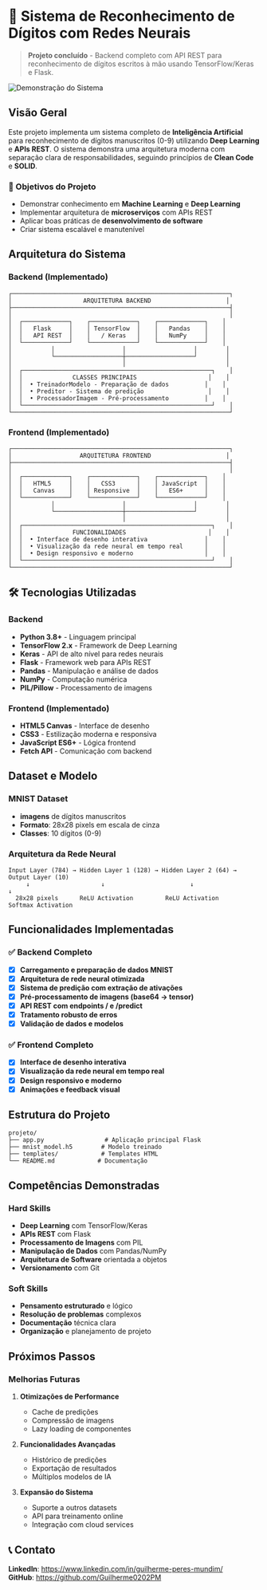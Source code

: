 # 🤖 Sistema de Reconhecimento de Dígitos com Redes Neurais

> **Projeto concluído** - Backend completo com API REST para reconhecimento de dígitos escritos à mão usando TensorFlow/Keras e Flask.

![Demonstração do Sistema](Demonstração.gif)

## Visão Geral

Este projeto implementa um sistema completo de **Inteligência Artificial** para reconhecimento de dígitos manuscritos (0-9) utilizando **Deep Learning** e **APIs REST**. O sistema demonstra uma arquitetura moderna com separação clara de responsabilidades, seguindo princípios de **Clean Code** e **SOLID**.

### 🎯 Objetivos do Projeto

- Demonstrar conhecimento em **Machine Learning** e **Deep Learning**
- Implementar arquitetura de **microserviços** com APIs REST
- Aplicar boas práticas de **desenvolvimento de software**
- Criar sistema escalável e manutenível

## Arquitetura do Sistema

### Backend (Implementado)
```
┌─────────────────────────────────────────────────────────────┐
│                    ARQUITETURA BACKEND                     │
├─────────────────────────────────────────────────────────────┤
│                                                             │
│  ┌─────────────┐    ┌─────────────┐    ┌─────────────┐    │
│  │   Flask     │    │ TensorFlow  │    │   Pandas    │    │
│  │   API REST  │    │   / Keras   │    │   NumPy     │    │
│  └─────────────┘    └─────────────┘    └─────────────┘    │
│           │                   │                   │        │
│           └───────────────────┼───────────────────┘        │
│                               │                            │
│  ┌─────────────────────────────────────────────────────┐    │
│  │              CLASSES PRINCIPAIS                    │    │
│  │  • TreinadorModelo - Preparação de dados          │    │
│  │  • Preditor - Sistema de predição                  │    │
│  │  • ProcessadorImagem - Pré-processamento          │    │
│  └─────────────────────────────────────────────────────┘    │
└─────────────────────────────────────────────────────────────┘
```

### Frontend (Implementado)
```
┌─────────────────────────────────────────────────────────────┐
│                   ARQUITETURA FRONTEND                     │
├─────────────────────────────────────────────────────────────┤
│                                                             │
│  ┌─────────────┐    ┌─────────────┐    ┌─────────────┐    │
│  │   HTML5     │    │   CSS3      │    │ JavaScript  │    │
│  │   Canvas    │    │ Responsive  │    │   ES6+      │    │
│  └─────────────┘    └─────────────┘    └─────────────┘    │
│           │                   │                   │        │
│           └───────────────────┼───────────────────┘        │
│                               │                            │
│  ┌─────────────────────────────────────────────────────┐    │
│  │              FUNCIONALIDADES                       │    │
│  │  • Interface de desenho interativa                │    │
│  │  • Visualização da rede neural em tempo real      │    │
│  │  • Design responsivo e moderno                    │    │
│  └─────────────────────────────────────────────────────┘    │
└─────────────────────────────────────────────────────────────┘
```

## 🛠️ Tecnologias Utilizadas

### Backend
- **Python 3.8+** - Linguagem principal
- **TensorFlow 2.x** - Framework de Deep Learning
- **Keras** - API de alto nível para redes neurais
- **Flask** - Framework web para APIs REST
- **Pandas** - Manipulação e análise de dados
- **NumPy** - Computação numérica
- **PIL/Pillow** - Processamento de imagens

### Frontend (Implementado)
- **HTML5 Canvas** - Interface de desenho
- **CSS3** - Estilização moderna e responsiva
- **JavaScript ES6+** - Lógica frontend
- **Fetch API** - Comunicação com backend

## Dataset e Modelo

### MNIST Dataset
- **imagens** de dígitos manuscritos
- **Formato**: 28x28 pixels em escala de cinza
- **Classes**: 10 dígitos (0-9)

### Arquitetura da Rede Neural
```
Input Layer (784) → Hidden Layer 1 (128) → Hidden Layer 2 (64) → Output Layer (10)
     ↓                    ↓                        ↓                    ↓
  28x28 pixels      ReLU Activation         ReLU Activation      Softmax Activation
```

## Funcionalidades Implementadas

### ✅ Backend Completo
- [x] **Carregamento e preparação de dados MNIST**
- [x] **Arquitetura de rede neural otimizada**
- [x] **Sistema de predição com extração de ativações**
- [x] **Pré-processamento de imagens (base64 → tensor)**
- [x] **API REST com endpoints / e /predict**
- [x] **Tratamento robusto de erros**
- [x] **Validação de dados e modelos**

### ✅ Frontend Completo
- [x] **Interface de desenho interativa**
- [x] **Visualização da rede neural em tempo real**
- [x] **Design responsivo e moderno**
- [x] **Animações e feedback visual**

## Estrutura do Projeto

```
projeto/
├── app.py                 # Aplicação principal Flask
├── mnist_model.h5        # Modelo treinado
├── templates/            # Templates HTML
└── README.md            # Documentação
```

## Competências Demonstradas

### Hard Skills
- **Deep Learning** com TensorFlow/Keras
- **APIs REST** com Flask
- **Processamento de Imagens** com PIL
- **Manipulação de Dados** com Pandas/NumPy
- **Arquitetura de Software** orientada a objetos
- **Versionamento** com Git

### Soft Skills
- **Pensamento estruturado** e lógico
- **Resolução de problemas** complexos
- **Documentação** técnica clara
- **Organização** e planejamento de projeto

## Próximos Passos

### Melhorias Futuras
1. **Otimizações de Performance**
   - Cache de predições
   - Compressão de imagens
   - Lazy loading de componentes

2. **Funcionalidades Avançadas**
   - Histórico de predições
   - Exportação de resultados
   - Múltiplos modelos de IA

3. **Expansão do Sistema**
   - Suporte a outros datasets
   - API para treinamento online
   - Integração com cloud services

## 📞 Contato
 
**LinkedIn**: https://www.linkedin.com/in/guilherme-peres-mundim/  
**GitHub**: https://github.com/Guilherme0202PM
